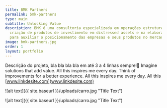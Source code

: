 ```yaml
---
title: BMK Partners
permalink: bmk-partners
type: main
subtitle: Unlocking Value
description: BMK é uma consultoria especializada em operações estruturadas de crédito,
  criação de produtos de investimento em distressed assets e na elaboração de ferramentas
  para auxiliar o posicionamento das empresas e seus produtos no mercado.
image: bmk-partners.jpg
order: 1
layout: portfolio
---
```


Descrição do projeto, bla bla bla bla em até 3 a 4 linhas sempre! Imagine solutions that add value. All this inspires me every day. Think of improvements for a better experience. All this inspires me every day. All this [www.linkdesite.com](www.linkdesite.com)

![alt text]({{ site.baseurl }}/uploads/carro.jpg "Title Text")

![alt text]({{ site.baseurl }}/uploads/carro.jpg "Title Text")
